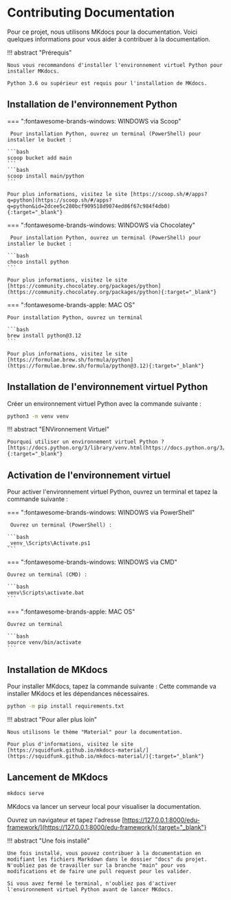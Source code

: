 # Contributing Documentation

Pour ce projet, nous utilisons MKdocs pour la documentation. Voici quelques informations pour vous aider à contribuer à la documentation.

!!! abstract "Prérequis"

    Nous vous recommandons d'installer l'environnement virtuel Python pour installer MKdocs.

    Python 3.6 ou supérieur est requis pour l'installation de MKdocs.


## Installation de l'environnement Python

=== ":fontawesome-brands-windows: WINDOWS via Scoop"

     Pour installation Python, ouvrez un terminal (PowerShell) pour installer le bucket :

    ```bash
    scoop bucket add main
    ```
    ```bash
    scoop install main/python
    ```

    Pour plus informations, visitez le site [https://scoop.sh/#/apps?q=python](https://scoop.sh/#/apps?q=python&id=2dcee5c280bcf909518d9074ed86f67c984f4db0){:target="_blank"}

=== ":fontawesome-brands-windows: WINDOWS via Chocolatey"

     Pour installation Python, ouvrez un terminal (PowerShell) pour installer le bucket :

    ```bash
    choco install python
    ```

    Pour plus informations, visitez le site [https://community.chocolatey.org/packages/python](https://community.chocolatey.org/packages/python){:target="_blank"}

=== ":fontawesome-brands-apple: MAC OS"

    Pour installation Python, ouvrez un terminal
    
    ```bash
    brew install python@3.12
    ```

    Pour plus informations, visitez le site [https://formulae.brew.sh/formula/python](https://formulae.brew.sh/formula/python@3.12){:target="_blank"}


## Installation de l'environnement virtuel Python   

Créer un environnement virtuel Python avec la commande suivante :

```bash
python3 -m venv venv
```
!!! abstract "ENVironnement Virtuel"

    Pourquoi utiliser un environnement virtuel Python ? [https://docs.python.org/3/library/venv.html(https://docs.python.org/3/library/venv.html){:target="_blank"}


## Activation de l'environnement virtuel

Pour activer l'environnement virtuel Python, ouvrez un terminal et tapez la commande suivante :

=== ":fontawesome-brands-windows: WINDOWS via PowerShell"

     Ouvrez un terminal (PowerShell) :

    ```bash
    _venv_\Scripts\Activate.ps1
    ```

=== ":fontawesome-brands-windows: WINDOWS via CMD"

    Ouvrez un terminal (CMD) :

    ```bash
    venv\Scripts\activate.bat
    ```

=== ":fontawesome-brands-apple: MAC OS"

    Ouvrez un terminal

    ```bash
    source venv/bin/activate
    ```

## Installation de MKdocs

Pour installer MKdocs, tapez la commande suivante :
Cette commande va installer MKdocs et les dépendances nécessaires.

```bash
python -m pip install requirements.txt
```
!!! abstract "Pour aller plus loin"

    Nous utilisons le thème "Material" pour la documentation. 

    Pour plus d'informations, visitez le site [https://squidfunk.github.io/mkdocs-material/](https://squidfunk.github.io/mkdocs-material/){:target="_blank"}

## Lancement de MKdocs

```bash
mkdocs serve
```

MKdocs va lancer un serveur local pour visualiser la documentation. 

Ouvrez un navigateur et tapez l'adresse [https://127.0.0.1:8000/edu-framework/](https://127.0.0.1:8000/edu-framework/){:target="_blank"}

!!! abstract "Une fois installé"

    Une fois installé, vous pouvez contribuer à la documentation en modifiant les fichiers Markdown dans le dossier "docs" du projet.
    N'oubliez pas de travailler sur la branche "main" pour vos modifications et de faire une pull request pour les valider.
    
    Si vous avez fermé le terminal, n'oubliez pas d'activer l'environnement virtuel Python avant de lancer MKdocs.
    